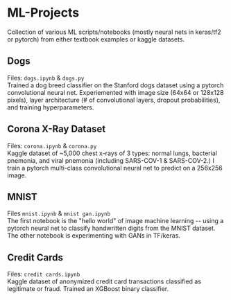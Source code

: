 # ML-Projects
Collection of various ML scripts/notebooks (mostly neural nets in keras/tf2 or pytorch) from either textbook examples or kaggle datasets.  

## Dogs
Files: <code>dogs.ipynb</code> & <code>dogs.py</code><br>
Trained a dog breed classifier on the Stanford dogs dataset using a pytorch convolutional neural net. Experiemented with image size (64x64 or 128x128 pixels), layer architecture (# of convolutional layers, dropout probabilities), and training hyperparameters. 

## Corona X-Ray Dataset
Files: <code>corona.ipynb</code> & <code>corona.py</code><br>
Kaggle dataset of ~5,000 chest x-rays of 3 types: normal lungs, bacterial pnemonia, and viral pnemonia (including SARS-COV-1 & SARS-COV-2.) I train a pytorch multi-class convolutional neural net to predict on a 256x256 image.

## MNIST
Files <code>mnist.ipynb</code> & <code>mnist gan.ipynb</code><br>
The first notebook is the "hello world" of image machine learning -- using a pytorch neural net to classify handwritten digits from the MNIST dataset.
The other notebook is experimenting with GANs in TF/keras. 

## Credit Cards
Files: <code>credit cards.ipynb</code><br>
Kaggle dataset of anonymized credit card transactions classified as legitimate or fraud. Trained an XGBoost binary classifier.
